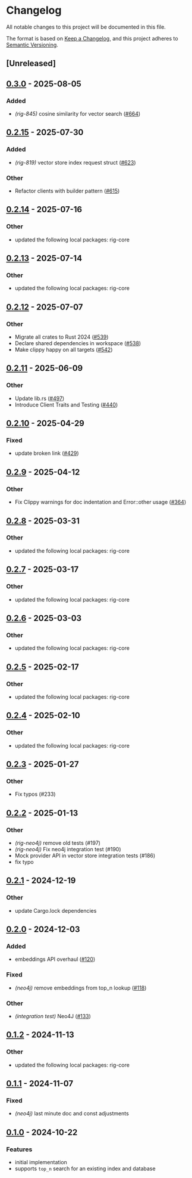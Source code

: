 # Changelog

All notable changes to this project will be documented in this file.

The format is based on [Keep a Changelog](https://keepachangelog.com/en/1.0.0/),
and this project adheres to [Semantic Versioning](https://semver.org/spec/v2.0.0.html).

## [Unreleased]

## [0.3.0](https://github.com/0xPlaygrounds/rig/compare/rig-neo4j-v0.2.15...rig-neo4j-v0.3.0) - 2025-08-05

### Added

- *(rig-845)* cosine similarity for vector search ([#664](https://github.com/0xPlaygrounds/rig/pull/664))

## [0.2.15](https://github.com/0xPlaygrounds/rig/compare/rig-neo4j-v0.2.14...rig-neo4j-v0.2.15) - 2025-07-30

### Added

- *(rig-819)* vector store index request struct ([#623](https://github.com/0xPlaygrounds/rig/pull/623))

### Other

- Refactor clients with builder pattern ([#615](https://github.com/0xPlaygrounds/rig/pull/615))

## [0.2.14](https://github.com/0xPlaygrounds/rig/compare/rig-neo4j-v0.2.13...rig-neo4j-v0.2.14) - 2025-07-16

### Other

- updated the following local packages: rig-core

## [0.2.13](https://github.com/0xPlaygrounds/rig/compare/rig-neo4j-v0.2.12...rig-neo4j-v0.2.13) - 2025-07-14

### Other

- updated the following local packages: rig-core

## [0.2.12](https://github.com/0xPlaygrounds/rig/compare/rig-neo4j-v0.2.11...rig-neo4j-v0.2.12) - 2025-07-07

### Other

- Migrate all crates to Rust 2024 ([#539](https://github.com/0xPlaygrounds/rig/pull/539))
- Declare shared dependencies in workspace ([#538](https://github.com/0xPlaygrounds/rig/pull/538))
- Make clippy happy on all targets ([#542](https://github.com/0xPlaygrounds/rig/pull/542))

## [0.2.11](https://github.com/0xPlaygrounds/rig/compare/rig-neo4j-v0.2.10...rig-neo4j-v0.2.11) - 2025-06-09

### Other

- Update lib.rs ([#497](https://github.com/0xPlaygrounds/rig/pull/497))
- Introduce Client Traits and Testing ([#440](https://github.com/0xPlaygrounds/rig/pull/440))

## [0.2.10](https://github.com/0xPlaygrounds/rig/compare/rig-neo4j-v0.2.9...rig-neo4j-v0.2.10) - 2025-04-29

### Fixed

- update broken link  ([#429](https://github.com/0xPlaygrounds/rig/pull/429))

## [0.2.9](https://github.com/0xPlaygrounds/rig/compare/rig-neo4j-v0.2.8...rig-neo4j-v0.2.9) - 2025-04-12

### Other

- Fix Clippy warnings for doc indentation and Error::other usage ([#364](https://github.com/0xPlaygrounds/rig/pull/364))

## [0.2.8](https://github.com/0xPlaygrounds/rig/compare/rig-neo4j-v0.2.7...rig-neo4j-v0.2.8) - 2025-03-31

### Other

- updated the following local packages: rig-core

## [0.2.7](https://github.com/0xPlaygrounds/rig/compare/rig-neo4j-v0.2.6...rig-neo4j-v0.2.7) - 2025-03-17

### Other

- updated the following local packages: rig-core

## [0.2.6](https://github.com/0xPlaygrounds/rig/compare/rig-neo4j-v0.2.5...rig-neo4j-v0.2.6) - 2025-03-03

### Other

- updated the following local packages: rig-core

## [0.2.5](https://github.com/0xPlaygrounds/rig/compare/rig-neo4j-v0.2.4...rig-neo4j-v0.2.5) - 2025-02-17

### Other

- updated the following local packages: rig-core

## [0.2.4](https://github.com/0xPlaygrounds/rig/compare/rig-neo4j-v0.2.3...rig-neo4j-v0.2.4) - 2025-02-10

### Other

- updated the following local packages: rig-core

## [0.2.3](https://github.com/0xPlaygrounds/rig/compare/rig-neo4j-v0.2.2...rig-neo4j-v0.2.3) - 2025-01-27

### Other

- Fix typos (#233)

## [0.2.2](https://github.com/0xPlaygrounds/rig/compare/rig-neo4j-v0.2.1...rig-neo4j-v0.2.2) - 2025-01-13

### Other

- *(rig-neo4j)* remove old tests (#197)
- *(rig-neo4j)* Fix neo4j integration test (#190)
- Mock provider API in vector store integration tests (#186)
- fix typo

## [0.2.1](https://github.com/0xPlaygrounds/rig/compare/rig-neo4j-v0.2.0...rig-neo4j-v0.2.1) - 2024-12-19

### Other

- update Cargo.lock dependencies

## [0.2.0](https://github.com/0xPlaygrounds/rig/compare/rig-neo4j-v0.1.2...rig-neo4j-v0.2.0) - 2024-12-03

### Added

- embeddings API overhaul ([#120](https://github.com/0xPlaygrounds/rig/pull/120))

### Fixed

- *(neo4j)* remove embeddings from top_n lookup ([#118](https://github.com/0xPlaygrounds/rig/pull/118))

### Other

- *(integration test)* Neo4J ([#133](https://github.com/0xPlaygrounds/rig/pull/133))

## [0.1.2](https://github.com/0xPlaygrounds/rig/compare/rig-neo4j-v0.1.1...rig-neo4j-v0.1.2) - 2024-11-13

### Other

- updated the following local packages: rig-core

## [0.1.1](https://github.com/0xPlaygrounds/rig/compare/rig-neo4j-v0.1.0...rig-neo4j-v0.1.1) - 2024-11-07

### Fixed

- *(neo4j)* last minute doc and const adjustments

## [0.1.0](https://github.com/0xPlaygrounds/rig/compare/rig-mongodb-v0.0.7...rig-mongodb-v0.1.0) - 2024-10-22

### Features

- initial implementation
- supports `top_n` search for an existing index and database
